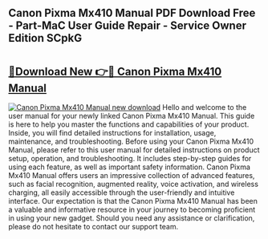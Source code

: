 ## Canon Pixma Mx410 Manual PDF Download Free - Part-MaC User Guide Repair - Service Owner Edition SCpkG

# <h2><a href="http://bc4130.oget.top/?id=Canon+Pixma+Mx410+Manual">🔗Download New 👉🔴 Canon Pixma Mx410 Manual</a></h2>

[![Canon Pixma Mx410 Manual new download](https://i.imgur.com/5g1atiW.png)](http://bc4130.oget.top/?id=Canon+Pixma+Mx410+Manual)
Hello and welcome to the user manual for your newly linked Canon Pixma Mx410 Manual. This guide is here to help you master the functions and capabilities of your product. Inside, you will find detailed instructions for installation, usage, maintenance, and troubleshooting. Before using your Canon Pixma Mx410 Manual, please refer to this user manual for detailed instructions on product setup, operation, and troubleshooting. It includes step-by-step guides for using each feature, as well as important safety information. Canon Pixma Mx410 Manual offers users an impressive collection of advanced features, such as facial recognition, augmented reality, voice activation, and wireless charging, all easily accessible through the user-friendly and intuitive interface. Our expectation is that the Canon Pixma Mx410 Manual has been a valuable and informative resource in your journey to becoming proficient in using your new gadget. Should you need any assistance or clarification, please do not hesitate to contact our support team.
